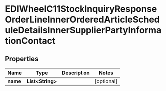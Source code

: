 

# EDIWheelC11StockInquiryResponseOrderLineInnerOrderedArticleScheduleDetailsInnerSupplierPartyInformationContact


## Properties

| Name | Type | Description | Notes |
|------------ | ------------- | ------------- | -------------|
|**name** | **List&lt;String&gt;** |  |  [optional] |



